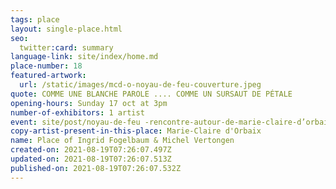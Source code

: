 ```yaml
---
tags: place
layout: single-place.html
seo:
  twitter:card: summary
language-link: site/index/home.md
place-number: 18
featured-artwork:
  url: /static/images/mcd-o-noyau-de-feu-couverture.jpeg
quote: COMME UNE BLANCHE PAROLE .... COMME UN SURSAUT DE PÉTALE
opening-hours: Sunday 17 oct at 3pm
number-of-exhibitors: 1 artist
event: site/post/noyau-de-feu -rencontre-autour-de-marie-claire-d’orbaix-1.md
copy-artist-present-in-this-place: Marie-Claire d'Orbaix
name: Place of Ingrid Fogelbaum & Michel Vertongen
created-on: 2021-08-19T07:26:07.497Z
updated-on: 2021-08-19T07:26:07.513Z
published-on: 2021-08-19T07:26:07.532Z
---
```

